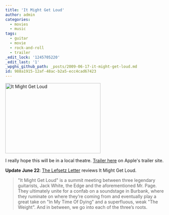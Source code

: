```yaml
---
title: 'It Might Get Loud'
author: admin
categories:
  - movies
  - music
tags:
  - guitar
  - movie
  - rock-and-roll
  - trailer
_edit_lock: '1245705220'
_edit_last: '1'
_wpghs_github_path: _posts/2009-06-17-it-might-get-loud.md
id: 988a1915-12af-48ac-b2a5-ecc4cad67423
---
```

<p><img src="https://chrisenns.com/wp-content/uploads/2009/06/Picture-2-300x221.png" alt="It Might Get Loud" title="It Might Get Loud" width="300" height="221" class="aligncenter size-medium wp-image-1691" /></p>
<p>I really hope this will be in a local theatre.  <a href="http://www.apple.com/trailers/sony/itmightgetloud/">Trailer here</a> on Apple's trailer site.</p>
<p><strong>Update June 22</strong>: <a href="http://lefsetz.com/wordpress/index.php/archives/2009/06/22/it-might-get-loud/">The Lefsetz Letter</a> reviews It Might Get Loud.</p>
<blockquote><p>"It Might Get Loud" is a summit meeting between three legendary guitarists, Jack White, the Edge and the aforementioned Mr. Page.  They ultimately unite for a confab on a soundstage in Burbank, where they ruminate on where they’re coming from and eventually play a great take on "In My Time Of Dying" and a superfluous, weak "The Weight".  And in between, we go into each of the three’s roots.</p></blockquote>
